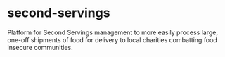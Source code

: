 # second-servings
Platform for Second Servings management to more easily process large, one-off shipments of food for delivery to local charities combatting food insecure communities. 
